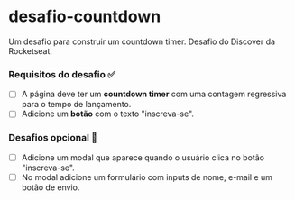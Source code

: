 # desafio-countdown
Um desafio para construir um countdown timer. Desafio do Discover da Rocketseat.

### Requisitos do desafio :white_check_mark:
- [ ] A página deve ter um **countdown timer** com uma contagem regressiva para o tempo de lançamento.
- [ ] Adicione um **botão** com o texto "inscreva-se".

### Desafios opcional :rocket:
- [ ] Adicione um modal que aparece quando o usuário clica no botão "inscreva-se".
- [ ] No modal adicione um formulário com inputs de nome, e-mail e um botão de envio.
